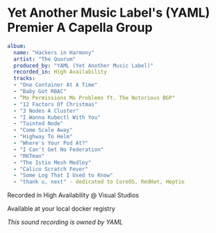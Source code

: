 # Yet Another Music Label's (YAML) Premier A Capella Group

```yaml
album:
  name: "Hackers in Harmony"
  artist: "The Quorum"
  produced_by: "YAML (Yet Another Music Label)"
  recorded_in: High Availability
  tracks:
  - "One Container At A Time"
  - "Baby Got RBAC"
  - “Mo Permissions Mo Problems ft. The Notorious BGP"
  - "12 Factors Of Christmas"
  - "3 Nodes A Cluster"
  - "I Wanna Kubectl With You"
  - "Tainted Node"
  - "Come Scale Away"
  - "Highway To Helm"
  - "Where's Your Pod At?"
  - "I Can't Get No Federation"
  - "RKTman"
  - "The Istio Mesh Medley"
  - "Calico Scratch Fever"
  - "Some Log That I Used to Know"
  - "thank u, next" - dedicated to CoreOS, RedHat, Heptio
```
 
Recorded in High Availability @ Visual Studios

Available at your local docker registry

_This sound recording is owned by YAML_
